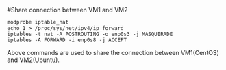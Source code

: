 #Share connection between VM1 and VM2

`modprobe iptable_nat`           
`echo 1 > /proc/sys/net/ipv4/ip_forward`        
`iptables -t nat -A POSTROUTING -o enp0s3 -j MASQUERADE`         
`iptables -A FORWARD -i enp0s8 -j ACCEPT`        

Above commands are used to share the connection between VM1(CentOS) and VM2(Ubuntu).

